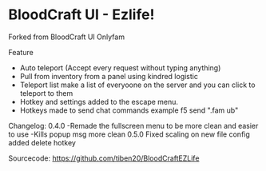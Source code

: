 # BloodCraft UI - Ezlife!

Forked from BloodCraft UI Onlyfam

Feature
- Auto teleport (Accept every request without typing anything)
- Pull from inventory from a panel using kindred logistic
- Teleport list make a list of everyoone on the server and you can click to teleport to them
- Hotkey and settings added to the escape menu.
- Hotkeys made to send chat commands example f5 send ".fam ub"

Changelog:
0.4.0
-Remade the fullscreen menu to be more clean and easier to use
-Kills popup msg more clean
0.5.0
Fixed scaling on new file config
added delete hotkey


Sourcecode: https://github.com/tiben20/BloodCraftEZLife